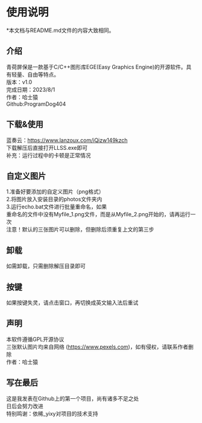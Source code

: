 # 使用说明
*本文档与README.md文件的内容大致相同。
## 介绍
青荷屏保是一款基于C/C++图形库EGE(Easy Graphics Engine)的开源软件。具有轻量、自由等特点。  
版本：v1.0  
完成日期：2023/8/1  
作者：哈士猿  
Github:ProgramDog404
## 下载&使用
蓝奏云：https://www.lanzoux.com/iQizw149kzch  
下载解压后直接打开LLSS.exe即可  
补充：运行过程中的卡顿是正常情况
## 自定义图片
1.准备好要添加的自定义图片（png格式）  
2.将图片放入安装目录的photos文件夹内  
3.运行echo.bat文件进行批量重命名，如果  
重命名的文件中没有Myfile_1.png文件，而是从Myfile_2.png开始的，请再运行一次  
注意！默认的三张图片可以删除，但删除后须重复上文的第三步  
## 卸载
如需卸载，只需删除解压目录即可
## 按键
如果按键失灵，请点击窗口，再切换成英文输入法后重试
## 声明
本软件遵循GPL开源协议  
三张默认图片均来自网络  (https://www.pexels.com)，如有侵权，请联系作者删除  
作者：哈士猿
## 写在最后
这是我发表在Github上的第一个项目，尚有诸多不足之处  
日后会努力改进  
特别鸣谢：依稀_yixy对项目的技术支持
